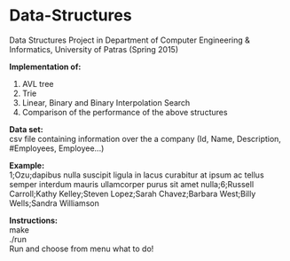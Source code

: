 # Data-Structures
Data Structures Project in Department of Computer Engineering &amp; Informatics, University of Patras (Spring 2015)

<b>Implementation of:</b>
1. AVL tree
2. Trie
3. Linear, Binary and Binary Interpolation Search
4. Comparison of the performance of the above structures


<b>Data set:</b><br>
csv file containing information over the a company (Id, Name, Description, #Employees, Employee...)<br>

<b>Example:</b><br>
1;Ozu;dapibus nulla suscipit ligula in lacus curabitur at ipsum ac tellus semper interdum mauris ullamcorper purus sit amet nulla;6;Russell Carroll;Kathy Kelley;Steven Lopez;Sarah Chavez;Barbara West;Billy Wells;Sandra Williamson		<br>	


<b>Instructions:</b><br>
  make<br>
  ./run
<br>
Run and choose from menu what to do!
